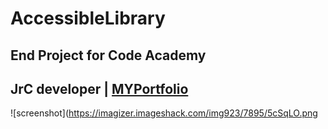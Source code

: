 
# AccessibleLibrary 
## End Project for Code Academy
## JrC developer | [MYPortfolio](https://azgpeng.com/jrc/)
![screenshot](https://imagizer.imageshack.com/img923/7895/5cSqLO.png
